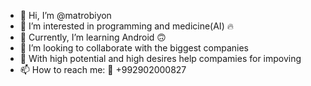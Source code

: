 - 👋 Hi, I’m @matrobiyon
- 👀 I’m interested in programming and medicine(AI) 🔥
- 🌱 Currently, I’m  learning Android 🙃
- 💞️ I’m looking to collaborate with the biggest companies
- 💫 With high potential and high desires help compamies for impoving  
- 📫 How to reach me: 📱 +992902000827 

<!---
matrobiyon/matrobiyon is a ✨ special ✨ repository because its `README.md` (this file) appears on your GitHub profile.
You can click the Preview link to take a look at your changes.
--->
